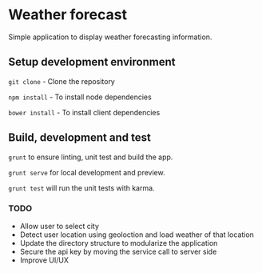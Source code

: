 # Weather forecast 

Simple application to display weather forecasting information.

## Setup development environment 

`git clone` - Clone the repository 

`npm install` - To install node dependencies 

`bower install` - To install client dependencies

## Build, development and test

`grunt` to ensure linting, unit test and build the app.

`grunt serve` for local development and preview.

`grunt test` will run the unit tests with karma.

###  TODO

 - Allow user to select city
 - Detect user location using geoloction and load weather of that location 
 - Update the directory structure to modularize the application
 - Secure the api key by moving the service call to server side
 - Improve UI/UX
